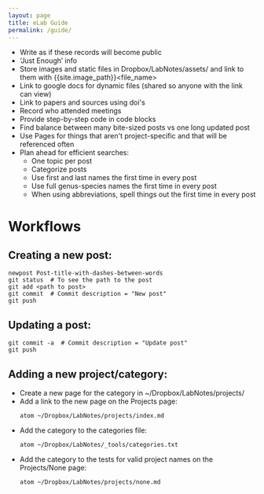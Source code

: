 ```yaml
---
layout: page
title: eLab Guide
permalink: /guide/
---
```

  * Write as if these records will become public
  * ‘Just Enough’ info
  * Store images and static files in Dropbox/LabNotes/assets/ and link to them with \{\{site.image_path\}\}\<file_name\>
  * Link to google docs for dynamic files (shared so anyone with the link can view)
  * Link to papers and sources using doi's
  * Record who attended meetings
  * Provide step-by-step code in code blocks
  * Find balance between many bite-sized posts vs one long updated post  
  * Use Pages for things that aren't project-specific and that will be referenced often
  * Plan ahead for efficient searches:
    * One topic per post
    * Categorize posts
    * Use first and last names the first time in every post
    * Use full genus-species names the first time in every post
    * When using abbreviations, spell things out the first time in every post

# Workflows

## Creating a new post:
~~~
newpost Post-title-with-dashes-between-words
git status  # To see the path to the post
git add <path to post>
git commit  # Commit description = "New post"
git push
~~~

## Updating a post:
~~~
git commit -a  # Commit description = "Update post"
git push
~~~

## Adding a new project/category:
  * Create a new page for the category in ~/Dropbox/LabNotes/projects/
  * Add a link to the new page on the Projects page:
    ~~~
    atom ~/Dropbox/LabNotes/projects/index.md
    ~~~
  * Add the category to the categories file:
    ~~~
    atom ~/Dropbox/LabNotes/_tools/categories.txt
    ~~~
  * Add the category to the tests for valid project names on the Projects/None page:
    ~~~
    atom ~/Dropbox/LabNotes/projects/none.md
    ~~~
